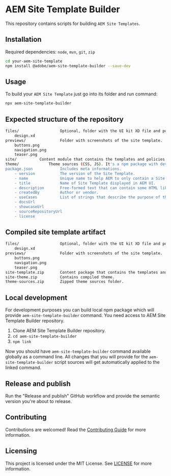 # AEM Site Template Builder

This repository contains scripts for building `AEM Site Templates`.

## Installation

Required dependencies: `node`, `mvn`, `git`, `zip`

```bash
cd your-aem-site-template
npm install @adobe/aem-site-template-builder --save-dev
```

## Usage

To build your `AEM Site Template` just go into its folder and run command:

```bash
npx aem-site-template-builder
```

## Expected structure of the repository

```bash
files/                  Optional, folder with the UI kit XD file and possibly other files.
    design.xd
previews/               Folder with screenshots of the site template.
    buttons.png
    navigation.png
    teaser.png
site/          Content module that contains the templates and policies.
theme/             Theme sources (CSS, JS). It's a npm package with dev-dependency to aem-site-theme-builder.
package.json            Includes meta informations.
    - version           The version of the Site Template.
    - name              Unique name to help AEM to only contain a Site Template once.
    - title             Name of Site Template displayed in AEM UI.
    - description       Free-formed text that can contain some HTML like paragraphs, lists, links.
    - createdBy         Author or vendor.
    - useCases          List of strings that describe the purpose of the site template.
    - docsUrl
    - showcaseUrl
    - sourceRepositoryUrl
    - license
```

## Compiled site template artifact

```bash
files/                  Optional, folder with the UI kit XD file and possibly other files.
    design.xd
previews/               Folder with screenshots of the site template.
    buttons.png
    navigation.png
    teaser.png
site-template.zip       Content package that contains the templates and policies.
site-theme.zip          Contains compiled theme.
theme-sources.zip       Zipped theme sources folder.
```

## Local development

For development purposes you can build local npm package which will provide `aem-site-template-builder` command. You need access to AEM Site Template Builder repository.

1. Clone AEM Site Template Builder repository.
2. `cd aem-site-template-builder`
3. `npm link`

Now you should have `aem-site-template-builder` command available globally as a command line. All changes that you will provide for the `aem-site-template-builder` script sources will get automatically applied to the linked command.

## Release and publish

Run the "Release and publish" GitHub workflow and provide the semantic version you're about to release.

## Contributing

Contributions are welcomed! Read the [Contributing Guide](.github/CONTRIBUTING.md) for more information.

## Licensing
This project is licensed under the MIT License. See [LICENSE](LICENSE.md) for more information.
